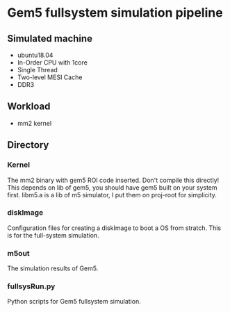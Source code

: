 # Gem5 fullsystem simulation pipeline

## Simulated machine
* ubuntu18.04
* In-Order CPU with 1core
* Single Thread
* Two-level MESI Cache
* DDR3

## Workload
* mm2 kernel

## Directory
### Kernel
The mm2 binary with gem5 ROI code inserted. Don't compile this directly! This  depends on lib of gem5, you should have gem5 built on your system first. libm5.a is a lib of m5 simulator, I put them on proj-root for simplicity. 

### diskImage
Configuration files for creating a diskImage to boot a OS from stratch. This is for the full-system simulation.

### m5out
The simulation results of Gem5.

### fullsysRun.py
Python scripts for Gem5 fullsystem simulation.
